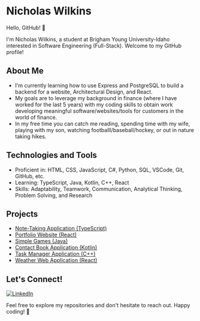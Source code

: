 # Nicholas Wilkins

Hello, GitHub! 👋

I'm Nicholas Wilkins, a student at Brigham Young University-Idaho interested in Software Engineering (Full-Stack). Welcome to my GitHub profile!

## About Me

- I'm currently learning how to use Express and PostgreSQL to build a backend for a website, Architectural Design, and React.
- My goals are to leverage my background in finance (where I have worked for the last 5 years) with my coding skills to obtain work developing meaningful software/websites/tools for customers in the world of finance. 
- In my free time you can catch me reading, spending time with my wife, playing with my son, watching footballl/baseball/hockey, or out in nature taking hikes. 

## Technologies and Tools 

- Proficient in: HTML, CSS, JavaScript, C#, Python, SQL, VSCode, Git, GitHub, etc.
- Learning: TypeScript, Java, Kotlin, C++, React
- Skills: Adaptability, Teamwork, Communication, Analytical Thinking, Problem Solving, and Research

## Projects

- [Note-Taking Application (TypeScript)](https://github.com/Darth-Volix/Note_Taker_TypeScript)
- [Portfolio Website (React)](https://github.com/Darth-Volix/React_Portfolio)
- [Simple Games (Java)](https://github.com/Darth-Volix/Game_App_Java)
- [Contact Book Application (Kotlin)](https://github.com/Darth-Volix/Contact_Book_Kotlin)
- [Task Manager Application (C++)](https://github.com/Darth-Volix/Task_Manager_C--)
- [Weather Web Application (React)](https://github.com/Darth-Volix/Weather_WebApp)

## Let's Connect!

[![LinkedIn](https://img.shields.io/badge/LinkedIn-blue?style=for-the-badge&logo=linkedin&logoColor=white)](https://www.linkedin.com/in/nicholas-wilkins-81889a362/)

Feel free to explore my repositories and don't hesitate to reach out. Happy coding! 🚀
